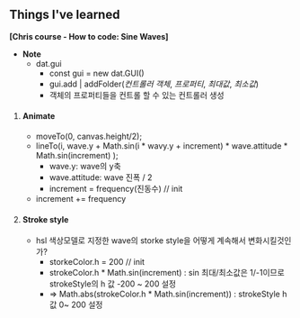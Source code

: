 ## Things I've learned 
**[Chris course - How to code: Sine Waves]**



* **Note**
  * dat.gui 
    * const gui = new dat.GUI()
    * gui.add | addFolder(*컨트롤러 객체*, *프로퍼티*, *최대값*, *최소값*)
    * 객체의 프로퍼티들을 컨트롤 할 수 있는 컨트롤러 생성



1. ####  **Animate**

   - moveTo(0, canvas.height/2);
   - lineTo(i, wave.y + Math.sin(i * wavy.y + increment) * wave.attitude * Math.sin(increment) );
     - wave.y: wave의 y축
     - wave.attitude: wave 진폭 / 2
     - increment = frequency(진동수) // init
   - increment += frequency



2. ####  **Stroke style**

   - hsl 색상모델로 지정한 wave의 storke style을 어떻게 계속해서 변화시킬것인가?
     - storkeColor.h = 200 // init
     - strokeColor.h * Math.sin(increment) :  sin 최대/최소값은 1/-1이므로 strokeStyle의 h 값 -200 ~ 200 설정
     - => Math.abs(strokeColor.h * Math.sin(increment)) : strokeStyle h 값 0~ 200 설정 